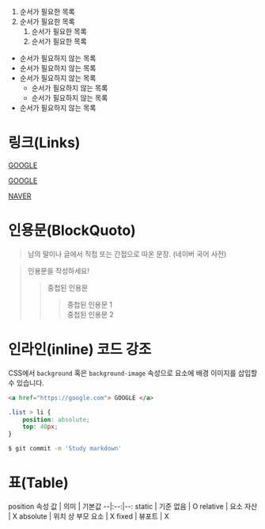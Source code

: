 1. 순서가 필요한 목록
1. 순서가 필요한 목록
    1. 순서가 필요한 목록
    1. 순서가 필요한 목록

- 순서가 필요하지 않는 목록
- 순서가 필요하지 않는 목록
- 순서가 필요하지 않는 목록
    - 순서가 필요하지 않는 목록
    - 순서가 필요하지 않는 목록
- 순서가 필요하지 않는 목록

# 링크(Links)
<a href="https://google.com"> GOOGLE </a>

[GOOGLE](https://google.com "Google로 이동")

[NAVER](https://google.com "NAVER로 이동")

<!-- [![HEROPY](https://heropy.blog/css/images/logo.png)](https://heropy.blog) -->

# 인용문(BlockQuoto)

> 남의 말이나 글에서 직접 또는 간접으로 따온 문장.
> (네이버 국어 사전)

> 인용문을 작성하세요!
>> 중첩된 인용문
>>> 중첩된 인용문 1  
>>> 중첩된 인용문 2

# 인라인(inline) 코드 강조

CSS에서 `background` 혹은
`background-image` 속성으로 요소에 배경 이미지를 삽입할 수 있습니다.

``` html
<a href="https://google.com"> GOOGLE </a>
```

``` css
.list > li {
    position: absolute;
    top: 40px;
}
```

```bash
$ git commit -m 'Study markdown'
```

# 표(Table)
position 속성
값 | 의미 | 기본값
--|:--:|--:
static | 기준 없음 | O
relative | 요소 자산 | X
absolute | 위치 상 부모 요소 | X
fixed |  뷰포트 | X
